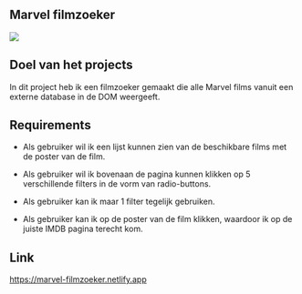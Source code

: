  ## Marvel filmzoeker

![](filmzoeker.png)

##  Doel van het projects
In dit project heb ik een filmzoeker gemaakt die alle Marvel films vanuit een externe database in de DOM weergeeft.

## Requirements
- Als gebruiker wil ik een lijst kunnen zien van de beschikbare films met de poster van de film.

- Als gebruiker wil ik bovenaan de pagina kunnen klikken op 5 verschillende filters in de vorm van radio-buttons.

- Als gebruiker kan ik maar 1 filter tegelijk gebruiken. 

- Als gebruiker kan ik op de poster van de film klikken, waardoor ik op de juiste IMDB pagina terecht kom. 

## Link
https://marvel-filmzoeker.netlify.app
